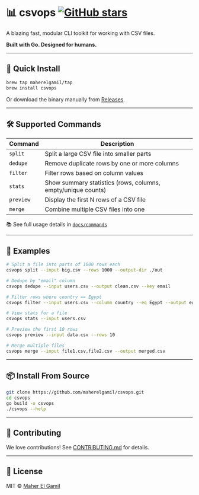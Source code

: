 # 📊 csvops [![GitHub stars](https://img.shields.io/github/stars/maherelgamil/csvops?style=social)](https://github.com/maherelgamil/csvops/stargazers)

A blazing fast, modular CLI toolkit for working with CSV files.

**Built with Go. Designed for humans.**

---

## 🚀 Quick Install

```bash
brew tap maherelgamil/tap
brew install csvops
```

Or download the binary manually from [Releases](https://github.com/maherelgamil/csvops/releases).

---

## 🛠 Supported Commands

| Command     | Description                                                  |
|-------------|--------------------------------------------------------------|
| `split`     | Split a large CSV file into smaller parts                    |
| `dedupe`    | Remove duplicate rows by one or more columns                |
| `filter`    | Filter rows based on column values                          |
| `stats`     | Show summary statistics (rows, columns, empty/unique counts) |
| `preview`   | Display the first N rows of a CSV file                      |
| `merge`     | Combine multiple CSV files into one                         |

📚 See full usage details in [`docs/commands`](./docs/commands)

---

## 🧪 Examples

```bash
# Split a file into parts of 1000 rows each
csvops split --input big.csv --rows 1000 --output-dir ./out

# Dedupe by "email" column
csvops dedupe --input users.csv --output clean.csv --key email

# Filter rows where country == Egypt
csvops filter --input users.csv --column country --eq Egypt --output egyptians.csv

# View stats for a file
csvops stats --input users.csv

# Preview the first 10 rows
csvops preview --input data.csv --rows 10

# Merge multiple files
csvops merge --input file1.csv,file2.csv --output merged.csv
```

---

## 📦 Install From Source

```bash
git clone https://github.com/maherelgamil/csvops.git
cd csvops
go build -o csvops
./csvops --help
```

---

## 🧩 Contributing

We love contributions! See [CONTRIBUTING.md](CONTRIBUTING.md) for details.

---

## 📜 License

MIT © [Maher El Gamil](LICENSE)